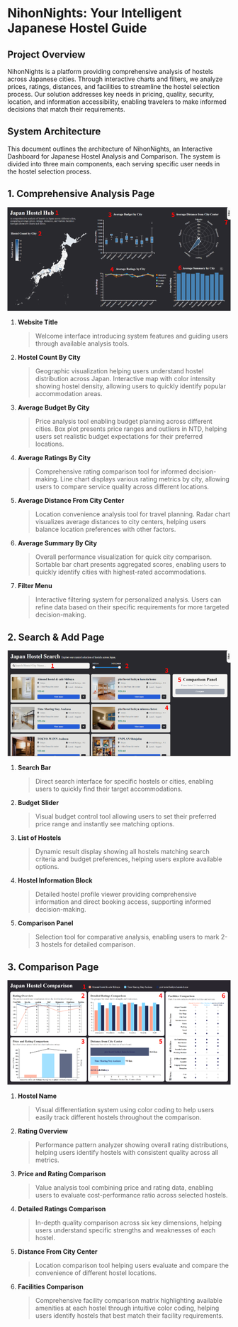 # NihonNights: Your Intelligent Japanese Hostel Guide
## Project Overview
NihonNights is a platform providing comprehensive analysis of hostels across Japanese cities. Through interactive charts and filters, we analyze prices, ratings, distances, and facilities to streamline the hostel selection process. Our solution addresses key needs in pricing, quality, security, location, and information accessibility, enabling travelers to make informed decisions that match their requirements.
## System Architecture
This document outlines the architecture of NihonNights, an Interactive Dashboard for Japanese Hostel Analysis and Comparison. The system is divided into three main components, each serving specific user needs in the hostel selection process.
## 1. Comprehensive Analysis Page
![Comprehensive Analysis Page](./Logo/Comprehensive_Analysis_Page.png) 
1. **Website Title**
    > Welcome interface introducing system features and guiding users through available analysis tools.

2. **Hostel Count By City**
    > Geographic visualization helping users understand hostel distribution across Japan. Interactive map with color intensity showing hostel density, allowing users to quickly identify popular accommodation areas.

3. **Average Budget By City**
    > Price analysis tool enabling budget planning across different cities. Box plot presents price ranges and outliers in NTD, helping users set realistic budget expectations for their preferred locations.

4. **Average Ratings By City**
    > Comprehensive rating comparison tool for informed decision-making. Line chart displays various rating metrics by city, allowing users to compare service quality across different locations.

5. **Average Distance From City Center**
    > Location convenience analysis tool for travel planning. Radar chart visualizes average distances to city centers, helping users balance location preferences with other factors.

6. **Average Summary By City**
    > Overall performance visualization for quick city comparison. Sortable bar chart presents aggregated scores, enabling users to quickly identify cities with highest-rated accommodations.

7. **Filter Menu**
    > Interactive filtering system for personalized analysis. Users can refine data based on their specific requirements for more targeted decision-making.

    
## 2. Search & Add Page
![Search & Add Page](./Logo/Search_&_Add_Page.png) 
1. **Search Bar**
    > Direct search interface for specific hostels or cities, enabling users to quickly find their target accommodations.

2. **Budget Slider**
    > Visual budget control tool allowing users to set their preferred price range and instantly see matching options.

3. **List of Hostels**
    > Dynamic result display showing all hostels matching search criteria and budget preferences, helping users explore available options.

4. **Hostel Information Block**
    > Detailed hostel profile viewer providing comprehensive information and direct booking access, supporting informed decision-making.

5. **Comparison Panel**
    > Selection tool for comparative analysis, enabling users to mark 2-3 hostels for detailed comparison.

## 3. Comparison Page
![Comparison Page](./Logo/Comparison_Page.png) 
1. **Hostel Name**
    > Visual differentiation system using color coding to help users easily track different hostels throughout the comparison.

2. **Rating Overview**
    > Performance pattern analyzer showing overall rating distributions, helping users identify hostels with consistent quality across all metrics.

3. **Price and Rating Comparison**
    > Value analysis tool combining price and rating data, enabling users to evaluate cost-performance ratio across selected hostels.

4. **Detailed Ratings Comparison**
    > In-depth quality comparison across six key dimensions, helping users understand specific strengths and weaknesses of each hostel.

5. **Distance From City Center**
    > Location comparison tool helping users evaluate and compare the convenience of different hostel locations.

6. **Facilities Comparison**
    > Comprehensive facility comparison matrix highlighting available amenities at each hostel through intuitive color coding, helping users identify hostels that best match their facility requirements.
